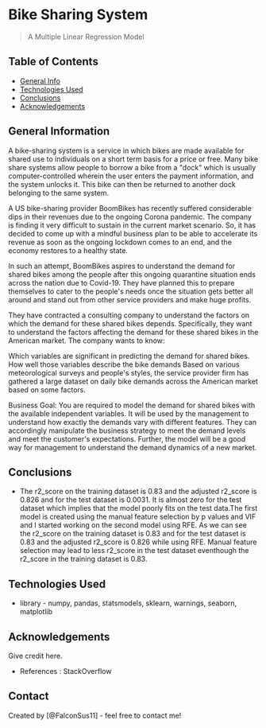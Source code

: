 # Bike Sharing System 
> A Multiple Linear Regression Model


## Table of Contents
* [General Info](#general-information)
* [Technologies Used](#technologies-used)
* [Conclusions](#conclusions)
* [Acknowledgements](#acknowledgements)


## General Information
A bike-sharing system is a service in which bikes are made available for shared use to individuals on a short term basis for a price or free. Many bike share systems allow people to borrow a bike from a "dock" which is usually computer-controlled wherein the user enters the payment information, and the system unlocks it. This bike can then be returned to another dock belonging to the same system.


A US bike-sharing provider BoomBikes has recently suffered considerable dips in their revenues due to the ongoing Corona pandemic. The company is finding it very difficult to sustain in the current market scenario. So, it has decided to come up with a mindful business plan to be able to accelerate its revenue as soon as the ongoing lockdown comes to an end, and the economy restores to a healthy state. 


In such an attempt, BoomBikes aspires to understand the demand for shared bikes among the people after this ongoing quarantine situation ends across the nation due to Covid-19. They have planned this to prepare themselves to cater to the people's needs once the situation gets better all around and stand out from other service providers and make huge profits.


They have contracted a consulting company to understand the factors on which the demand for these shared bikes depends. Specifically, they want to understand the factors affecting the demand for these shared bikes in the American market. The company wants to know:

Which variables are significant in predicting the demand for shared bikes.
How well those variables describe the bike demands
Based on various meteorological surveys and people's styles, the service provider firm has gathered a large dataset on daily bike demands across the American market based on some factors. 


Business Goal:
You are required to model the demand for shared bikes with the available independent variables. It will be used by the management to understand how exactly the demands vary with different features. They can accordingly manipulate the business strategy to meet the demand levels and meet the customer's expectations. Further, the model will be a good way for management to understand the demand dynamics of a new market. 




## Conclusions
- The r2_score on the training dataset is 0.83 and the adjusted r2_score is 0.826 and for the test dataset is 0.0031. It is almost zero for the test dataset which implies that the model poorly fits on the test data.The first model is created using the manual feature selection by p values and VIF and I started working on the second model using RFE. As we can see the r2_score on the training dataset is 0.83 and for the test dataset is 0.83 and the adjusted r2_score is 0.826 while using RFE. Manual feature selection may lead to less r2_score in the test dataset eventhough the r2_score in the training dataset is 0.83.



## Technologies Used
- library - numpy, pandas, statsmodels, sklearn, warnings, seaborn, matplotlib



## Acknowledgements
Give credit here.
- References : StackOverflow


## Contact
Created by [@FalconSus11] - feel free to contact me!


